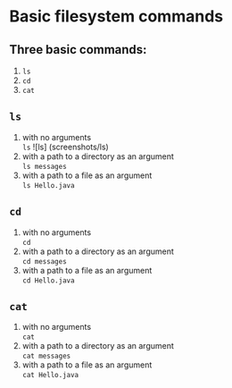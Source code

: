 Basic filesystem commands
==

Three basic commands:
--
1. `ls`
2. `cd`
3. `cat`

`ls`
--
1. with no arguments  
   `ls`
   ![ls]
   (screenshots/ls)
3. with a path to a directory as an argument  
   `ls messages`
4. with a path to a file as an argument  
    `ls Hello.java`

`cd`
--
1. with no arguments  
   `cd`
2. with a path to a directory as an argument  
   `cd messages`
3. with a path to a file as an argument  
   `cd Hello.java`

`cat`
--
1. with no arguments  
   `cat`
2. with a path to a directory as an argument  
   `cat messages`
3. with a path to a file as an argument  
   `cat Hello.java`
